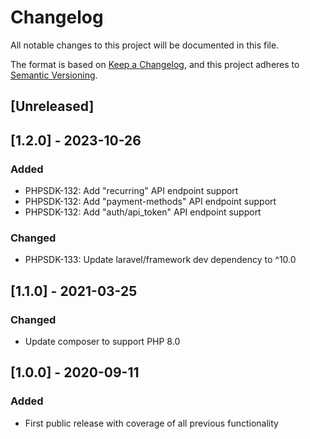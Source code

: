 # Changelog
All notable changes to this project will be documented in this file.

The format is based on [Keep a Changelog](https://keepachangelog.com/en/1.0.0/),
and this project adheres to [Semantic Versioning](https://semver.org/spec/v2.0.0.html).

## [Unreleased]

## [1.2.0] - 2023-10-26
### Added
+ PHPSDK-132: Add "recurring" API endpoint support
+ PHPSDK-132: Add "payment-methods" API endpoint support
+ PHPSDK-132: Add "auth/api_token" API endpoint support

### Changed
+ PHPSDK-133: Update laravel/framework dev dependency to ^10.0

## [1.1.0] - 2021-03-25
### Changed
+ Update composer to support PHP 8.0

## [1.0.0] - 2020-09-11
### Added
+ First public release with coverage of all previous functionality
